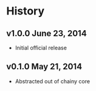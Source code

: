# History

## v1.0.0 June 23, 2014
- Initial official release

## v0.1.0 May 21, 2014
- Abstracted out of chainy core
